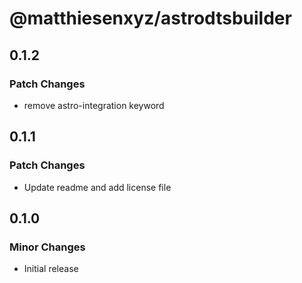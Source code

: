 # @matthiesenxyz/astrodtsbuilder

## 0.1.2

### Patch Changes

- remove astro-integration keyword

## 0.1.1

### Patch Changes

- Update readme and add license file

## 0.1.0

### Minor Changes

- Initial release
